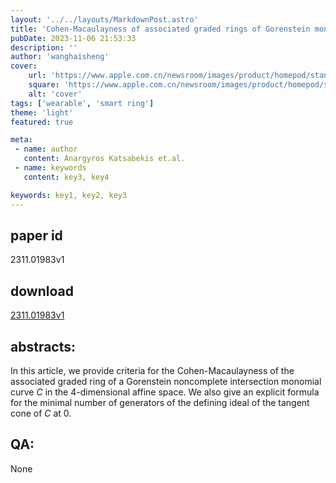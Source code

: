 ```yaml
---
layout: '../../layouts/MarkdownPost.astro'
title: 'Cohen-Macaulayness of associated graded rings of Gorenstein monomial curves'
pubDate: 2023-11-06 21:53:33
description: ''
author: 'wanghaisheng'
cover:
    url: 'https://www.apple.com.cn/newsroom/images/product/homepod/standard/Apple-HomePod-hero-230118_big.jpg.large_2x.jpg'
    square: 'https://www.apple.com.cn/newsroom/images/product/homepod/standard/Apple-HomePod-hero-230118_big.jpg.large_2x.jpg'
    alt: 'cover'
tags: ['wearable', 'smart ring'] 
theme: 'light'
featured: true

meta:
 - name: author
   content: Anargyros Katsabekis et.al.
 - name: keywords
   content: key3, key4

keywords: key1, key2, key3
---
```


## paper id
2311.01983v1
## download
[2311.01983v1](http://arxiv.org/abs/2311.01983v1)
## abstracts:
In this article, we provide criteria for the Cohen-Macaulayness of the associated graded ring of a Gorenstein noncomplete intersection monomial curve $C$ in the 4-dimensional affine space. We also give an explicit formula for the minimal number of generators of the defining ideal of the tangent cone of $C$ at $0$.
## QA:
None
